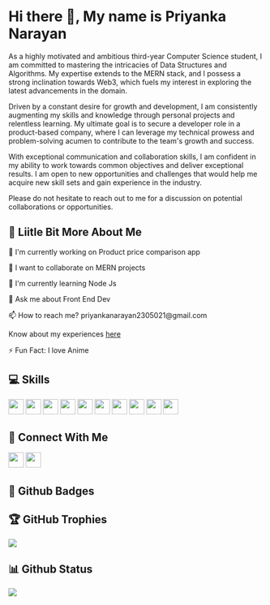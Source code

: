 # Hi there 👋, My name is Priyanka Narayan

As a highly motivated and ambitious third-year Computer Science student, I am committed to mastering the intricacies of Data Structures and Algorithms. My expertise extends to the MERN stack, and I possess a strong inclination towards Web3, which fuels my interest in exploring the latest advancements in the domain.

Driven by a constant desire for growth and development, I am consistently augmenting my skills and knowledge through personal projects and relentless learning. My ultimate goal is to secure a developer role in a product-based company, where I can leverage my technical prowess and problem-solving acumen to contribute to the team's growth and success.

With exceptional communication and collaboration skills, I am confident in my ability to work towards common objectives and deliver exceptional results. I am open to new opportunities and challenges that would help me acquire new skill sets and gain experience in the industry.

Please do not hesitate to reach out to me for a discussion on potential collaborations or opportunities.

## 💫 Liitle Bit More About Me
<p>🔭 I'm currently working on Product price comparison app</p>
<p>👯 I want to collaborate on MERN projects</p>
<p>🌱 I'm currently learning Node Js</p>
<p>💬 Ask me about Front End Dev</p>
<p>📫 How to reach me? priyankanarayan2305021@gmail.com</p>
<p>Know about my experiences <a href="https://drive.google.com/file/d/1zZjSmt2JPClUUyjQwLdvUHK5aNsL18Tk/view?usp=sharing">here</a></p>
<p>⚡ Fun Fact: I love Anime</p>

## 💻 Skills
<p>
<img src="https://img.shields.io/badge/java-%23ED8B00.svg?style=for-the-badge&logo=java&logoColor=white" style="margin-bottom: 4px;" height="30px">
<img src="https://img.shields.io/badge/javascript-%23323330.svg?style=for-the-badge&logo=javascript&logoColor=%23F7DF1E" style="margin-bottom: 4px;" height="30px">
<img src="https://img.shields.io/badge/react_native-%2320232a.svg?style=for-the-badge&logo=react&logoColor=%2361DAFB" style="margin-bottom: 4px;" height="30px">
<img src="https://img.shields.io/badge/html5-%23E34F26.svg?style=for-the-badge&logo=html5&logoColor=white" style="margin-bottom: 4px;" height="30px">
<img src="https://img.shields.io/badge/css3-%231572B6.svg?style=for-the-badge&logo=css3&logoColor=white" style="margin-bottom: 4px;" height="30px">
<img src="https://img.shields.io/badge/react-%2320232a.svg?style=for-the-badge&logo=react&logoColor=%2361DAFB" style="margin-bottom: 4px;" height="30px">
<img src="https://img.shields.io/badge/tailwindcss-%2338B2AC.svg?style=for-the-badge&logo=tailwind-css&logoColor=white" style="margin-bottom: 4px;" height="30px">
<img src="https://img.shields.io/badge/node.js-6DA55F?style=for-the-badge&logo=node.js&logoColor=white" style="margin-bottom: 4px;" height="30px">
<img src="https://img.shields.io/badge/express.js-%23404d59.svg?style=for-the-badge&logo=express&logoColor=%2361DAFB" style="margin-bottom: 4px;" height="30px">
<img src="https://img.shields.io/badge/git-%23F05033.svg?style=for-the-badge&logo=git&logoColor=white" style="margin-bottom: 4px;" height="30px">
</p>

## 👥 Connect With Me
<p>
<a href="https://linkedin.com/in/priyankan23"><img src="https://img.shields.io/badge/linkedin-%230077B5.svg?style=for-the-badge&logo=linkedin&logoColor=white" style="margin-bottom: 4px;" height="30px" target="_blank"></a>
<a href="https://leetcode.com/priyankan_23"><img src="https://img.shields.io/badge/LeetCode-000000?style=for-the-badge&logo=LeetCode&logoColor=#d16c06" style="margin-bottom: 4px;" height="30px" target="_blank"></a>
</p>

## 🌟 Github Badges
<p>
</p>

## 🏆 GitHub Trophies

<p><img src="https://github-profile-trophy.vercel.app/?username=Priyankanarayan23">
</p>

## 📊 Github Status

<p><img src="https://github-readme-stats.vercel.app/api?username=Priyankanarayan23&show_icons=true"><p>
